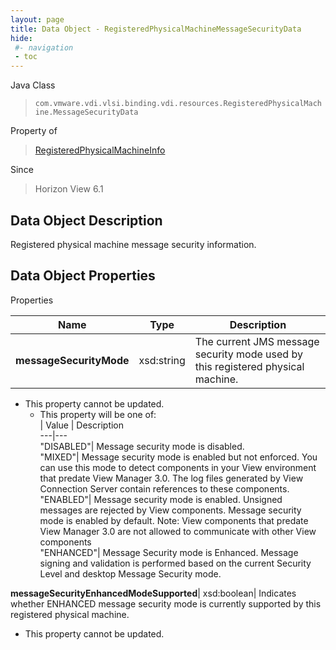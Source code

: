 ```yaml
---
layout: page
title: Data Object - RegisteredPhysicalMachineMessageSecurityData
hide:
 #- navigation
 - toc
---
```






Java Class  
> `com.vmware.vdi.vlsi.binding.vdi.resources.RegisteredPhysicalMachine.MessageSecurityData`

Property of  
> [RegisteredPhysicalMachineInfo](vdi.resources.RegisteredPhysicalMachine.RegisteredPhysicalMachineInfo.md#field_detail)

Since  
> Horizon View 6.1


## Data Object Description 

Registered physical machine message security information. 

## Data Object Properties

Properties

Name |  Type |  Description   
---|---|---  
**messageSecurityMode**|  xsd:string|  The current JMS message security mode used by this registered physical machine.   


* This property cannot be updated.
  * This property will be one of:  
|  Value |  Description   
---|---  
"DISABLED"| Message security mode is disabled.  
"MIXED"| Message security mode is enabled but not enforced. You can use this mode to detect components in your View environment that predate View Manager 3.0. The log files generated by View Connection Server contain references to these components.  
"ENABLED"| Message security mode is enabled. Unsigned messages are rejected by View components. Message security mode is enabled by default. Note: View components that predate View Manager 3.0 are not allowed to communicate with other View components  
"ENHANCED"| Message Security mode is Enhanced. Message signing and validation is performed based on the current Security Level and desktop Message Security mode.  

  
**messageSecurityEnhancedModeSupported**|  xsd:boolean|  Indicates whether ENHANCED message security mode is currently supported by this registered physical machine.   


* This property cannot be updated.

  
  
  
   
  
  
